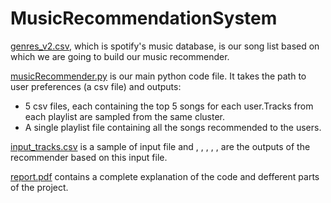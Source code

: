 # MusicRecommendationSystem

[genres_v2.csv](), which is spotify's music database, is our song list based on which we are going to build our music recommender.

[musicRecommender.py]() is our main python code file. It takes the path to user preferences (a csv file) and outputs:
* 5 csv files, each containing the top 5 songs for each user.Tracks from each playlist are sampled from the same cluster.
* A single playlist file containing all the songs recommended to the users.

[input_tracks.csv]() is a sample of input file and [](), [](), [](), [](), [](), []() are the outputs of the recommender based on this input file.

[report.pdf]() contains a complete explanation of the code and defferent parts of the project.
